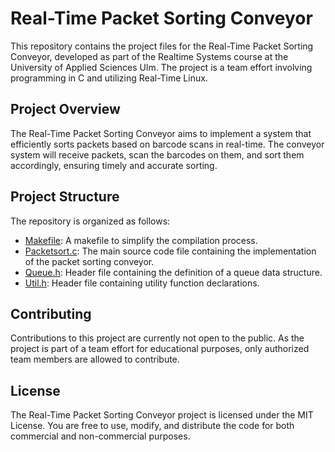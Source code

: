 # Real-Time Packet Sorting Conveyor

This repository contains the project files for the Real-Time Packet Sorting Conveyor, developed as part of the Realtime Systems course at the University of Applied Sciences Ulm. The project is a team effort involving programming in C and utilizing Real-Time Linux.

## Project Overview

The Real-Time Packet Sorting Conveyor aims to implement a system that efficiently sorts packets based on barcode scans in real-time. The conveyor system will receive packets, scan the barcodes on them, and sort them accordingly, ensuring timely and accurate sorting.

## Project Structure

The repository is organized as follows:

- [Makefile](/Makefile): A makefile to simplify the compilation process.
- [Packetsort.c](/Packetsort.c): The main source code file containing the implementation of the packet sorting conveyor.
- [Queue.h](/Queue.h): Header file containing the definition of a queue data structure.
- [Util.h](/Util.h): Header file containing utility function declarations.

## Contributing

Contributions to this project are currently not open to the public. As the project is part of a team effort for educational purposes, only authorized team members are allowed to contribute.

## License

The Real-Time Packet Sorting Conveyor project is licensed under the MIT License. You are free to use, modify, and distribute the code for both commercial and non-commercial purposes.
